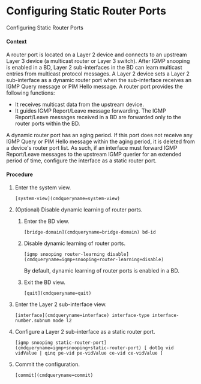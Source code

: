 Configuring Static Router Ports
===============================

Configuring Static Router Ports

#### Context

A router port is located on a Layer 2 device and connects to an upstream Layer 3 device (a multicast router or Layer 3 switch). After IGMP snooping is enabled in a BD, Layer 2 sub-interfaces in the BD can learn multicast entries from multicast protocol messages. A Layer 2 device sets a Layer 2 sub-interface as a dynamic router port when the sub-interface receives an IGMP Query message or PIM Hello message. A router port provides the following functions:

* It receives multicast data from the upstream device.
* It guides IGMP Report/Leave message forwarding. The IGMP Report/Leave messages received in a BD are forwarded only to the router ports within the BD.

A dynamic router port has an aging period. If this port does not receive any IGMP Query or PIM Hello message within the aging period, it is deleted from a device's router port list. As such, if an interface must forward IGMP Report/Leave messages to the upstream IGMP querier for an extended period of time, configure the interface as a static router port.


#### Procedure

1. Enter the system view.
   
   
   ```
   [system-view](cmdqueryname=system-view)
   ```
2. (Optional) Disable dynamic learning of router ports.
   1. Enter the BD view.
      
      
      ```
      [bridge-domain](cmdqueryname=bridge-domain) bd-id
      ```
   2. Disable dynamic learning of router ports.
      
      
      ```
      [igmp snooping router-learning disable](cmdqueryname=igmp+snooping+router-learning+disable)
      ```
      
      
      
      By default, dynamic learning of router ports is enabled in a BD.
   3. Exit the BD view.
      
      
      ```
      [quit](cmdqueryname=quit)
      ```
3. Enter the Layer 2 sub-interface view.
   
   
   ```
   [interface](cmdqueryname=interface) interface-type interface-number.subnum mode l2
   ```
4. Configure a Layer 2 sub-interface as a static router port.
   
   
   ```
   [igmp snooping static-router-port](cmdqueryname=igmp+snooping+static-router-port) [ dot1q vid vidValue | qinq pe-vid pe-vidValue ce-vid ce-vidValue ]
   ```
5. Commit the configuration.
   
   
   ```
   [commit](cmdqueryname=commit)
   ```